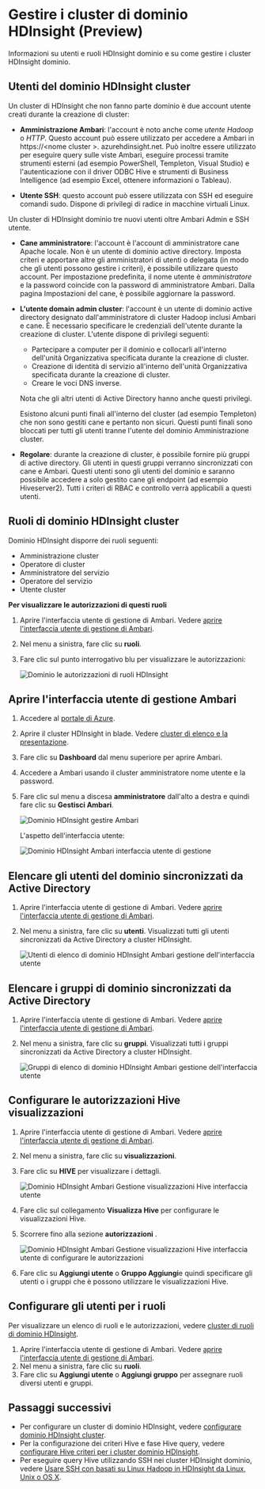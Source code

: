 <properties
    pageTitle="Gestire i cluster di dominio HDInsight | Microsoft Azure"
    description="Informazioni su come gestire i cluster di dominio HDInsight"
    services="hdinsight"
    documentationCenter=""
    authors="saurinsh"
    manager="jhubbard"
    editor="cgronlun"
    tags=""/>

<tags
    ms.service="hdinsight"
    ms.devlang="na"
    ms.topic="article"
    ms.tgt_pltfrm="na"
    ms.workload="big-data"
    ms.date="10/25/2016"
    ms.author="saurinsh"/>

# <a name="manage-domain-joined-hdinsight-clusters-preview"></a>Gestire i cluster di dominio HDInsight (Preview)



Informazioni su utenti e ruoli HDInsight dominio e su come gestire i cluster HDInsight dominio.

## <a name="users-of-domain-joined-hdinsight-clusters"></a>Utenti del dominio HDInsight cluster

Un cluster di HDInsight che non fanno parte dominio è due account utente creati durante la creazione di cluster:

- **Amministrazione Ambari**: l'account è noto anche come *utente Hadoop* o *HTTP*. Questo account può essere utilizzato per accedere a Ambari in https://&lt;nome cluster >. azurehdinsight.net. Può inoltre essere utilizzato per eseguire query sulle viste Ambari, eseguire processi tramite strumenti esterni (ad esempio PowerShell, Templeton, Visual Studio) e l'autenticazione con il driver ODBC Hive e strumenti di Business Intelligence (ad esempio Excel, ottenere informazioni o Tableau).

- **Utente SSH**: questo account può essere utilizzata con SSH ed eseguire comandi sudo. Dispone di privilegi di radice in macchine virtuali Linux.

Un cluster di HDInsight dominio tre nuovi utenti oltre Ambari Admin e SSH utente.

- **Cane amministratore**: l'account è l'account di amministratore cane Apache locale. Non è un utente di dominio active directory. Imposta criteri e apportare altre gli amministratori di utenti o delegata (in modo che gli utenti possono gestire i criteri), è possibile utilizzare questo account. Per impostazione predefinita, il nome utente è *amministratore* e la password coincide con la password di amministratore Ambari. Dalla pagina Impostazioni del cane, è possibile aggiornare la password.

- **L'utente domain admin cluster**: l'account è un utente di dominio active directory designato dall'amministratore di cluster Hadoop inclusi Ambari e cane. È necessario specificare le credenziali dell'utente durante la creazione di cluster. L'utente dispone di privilegi seguenti:

    - Partecipare a computer per il dominio e collocarli all'interno dell'unità Organizzativa specificata durante la creazione di cluster.
    - Creazione di identità di servizio all'interno dell'unità Organizzativa specificata durante la creazione di cluster. 
    - Creare le voci DNS inverse.

    Nota che gli altri utenti di Active Directory hanno anche questi privilegi. 

    Esistono alcuni punti finali all'interno del cluster (ad esempio Templeton) che non sono gestiti cane e pertanto non sicuri. Questi punti finali sono bloccati per tutti gli utenti tranne l'utente del dominio Amministrazione cluster. 

- **Regolare**: durante la creazione di cluster, è possibile fornire più gruppi di active directory. Gli utenti in questi gruppi verranno sincronizzati con cane e Ambari. Questi utenti sono gli utenti del dominio e saranno possibile accedere a solo gestito cane gli endpoint (ad esempio Hiveserver2). Tutti i criteri di RBAC e controllo verrà applicabili a questi utenti.

## <a name="roles-of-domain-joined-hdinsight-clusters"></a>Ruoli di dominio HDInsight cluster

Dominio HDInsight disporre dei ruoli seguenti:

- Amministrazione cluster
- Operatore di cluster
- Amministratore del servizio
- Operatore del servizio
- Utente cluster

**Per visualizzare le autorizzazioni di questi ruoli**

1. Aprire l'interfaccia utente di gestione di Ambari.  Vedere [aprire l'interfaccia utente di gestione di Ambari](#open-the-ambari-management-ui).
2. Nel menu a sinistra, fare clic su **ruoli**.
3. Fare clic sul punto interrogativo blu per visualizzare le autorizzazioni:

    ![Dominio le autorizzazioni di ruoli HDInsight](./media/hdinsight-domain-joined-manage/hdinsight-domain-joined-roles-permissions.png)

## <a name="open-the-ambari-management-ui"></a>Aprire l'interfaccia utente di gestione Ambari

1. Accedere al [portale di Azure](https://portal.azure.com).
2. Aprire il cluster HDInsight in blade. Vedere [cluster di elenco e la presentazione](hdinsight-administer-use-management-portal.md#list-and-show-clusters).
3. Fare clic su **Dashboard** dal menu superiore per aprire Ambari.
4. Accedere a Ambari usando il cluster amministratore nome utente e la password.
5. Fare clic sul menu a discesa **amministratore** dall'alto a destra e quindi fare clic su **Gestisci Ambari**.

    ![Dominio HDInsight gestire Ambari](./media/hdinsight-domain-joined-manage/hdinsight-domain-joined-manage-ambari.png)

    L'aspetto dell'interfaccia utente:

    ![Dominio HDInsight Ambari interfaccia utente di gestione](./media/hdinsight-domain-joined-manage/hdinsight-domain-joined-ambari-management-ui.png)

## <a name="list-the-domain-users-synchronized-from-your-active-directory"></a>Elencare gli utenti del dominio sincronizzati da Active Directory

1. Aprire l'interfaccia utente di gestione di Ambari.  Vedere [aprire l'interfaccia utente di gestione di Ambari](#open-the-ambari-management-ui).
2. Nel menu a sinistra, fare clic su **utenti**. Visualizzati tutti gli utenti sincronizzati da Active Directory a cluster HDInsight.

    ![Utenti di elenco di dominio HDInsight Ambari gestione dell'interfaccia utente](./media/hdinsight-domain-joined-manage/hdinsight-domain-joined-ambari-management-ui-users.png)

## <a name="list-the-domain-groups-synchronized-from-your-active-directory"></a>Elencare i gruppi di dominio sincronizzati da Active Directory

1. Aprire l'interfaccia utente di gestione di Ambari.  Vedere [aprire l'interfaccia utente di gestione di Ambari](#open-the-ambari-management-ui).
2. Nel menu a sinistra, fare clic su **gruppi**. Visualizzati tutti i gruppi sincronizzati da Active Directory a cluster HDInsight.

    ![Gruppi di elenco di dominio HDInsight Ambari gestione dell'interfaccia utente](./media/hdinsight-domain-joined-manage/hdinsight-domain-joined-ambari-management-ui-groups.png)


## <a name="configure-hive-views-permissions"></a>Configurare le autorizzazioni Hive visualizzazioni

1. Aprire l'interfaccia utente di gestione di Ambari.  Vedere [aprire l'interfaccia utente di gestione di Ambari](#open-the-ambari-management-ui).
2. Nel menu a sinistra, fare clic su **visualizzazioni**.
3. Fare clic su **HIVE** per visualizzare i dettagli.

    ![Dominio HDInsight Ambari Gestione visualizzazioni Hive interfaccia utente](./media/hdinsight-domain-joined-manage/hdinsight-domain-joined-ambari-management-ui-hive-views.png)

4. Fare clic sul collegamento **Visualizza Hive** per configurare le visualizzazioni Hive.
5. Scorrere fino alla sezione **autorizzazioni** .

    ![Dominio HDInsight Ambari Gestione visualizzazioni Hive interfaccia utente di configurare le autorizzazioni](./media/hdinsight-domain-joined-manage/hdinsight-domain-joined-ambari-management-ui-hive-views-permissions.png)

6. Fare clic su **Aggiungi utente** o **Gruppo Aggiungi**e quindi specificare gli utenti o i gruppi che è possono utilizzare le visualizzazioni Hive. 

## <a name="configure-users-for-the-roles"></a>Configurare gli utenti per i ruoli

 Per visualizzare un elenco di ruoli e le autorizzazioni, vedere [cluster di ruoli di dominio HDInsight](#roles-of-domain---joined-hdinsight-clusters).

1. Aprire l'interfaccia utente di gestione di Ambari.  Vedere [aprire l'interfaccia utente di gestione di Ambari](#open-the-ambari-management-ui).
2. Nel menu a sinistra, fare clic su **ruoli**.
3. Fare clic su **Aggiungi utente** o **Aggiungi gruppo** per assegnare ruoli diversi utenti e gruppi.
 
## <a name="next-steps"></a>Passaggi successivi

- Per configurare un cluster di dominio HDInsight, vedere [configurare dominio HDInsight cluster](hdinsight-domain-joined-configure.md).
- Per la configurazione dei criteri Hive e fase Hive query, vedere [configurare Hive criteri per i cluster dominio HDInsight](hdinsight-domain-joined-run-hive.md).
- Per eseguire query Hive utilizzando SSH nei cluster HDInsight dominio, vedere [Usare SSH con basati su Linux Hadoop in HDInsight da Linux, Unix o OS X](hdinsight-hadoop-linux-use-ssh-unix.md#connect-to-a-domain-joined-hdinsight-cluster).
